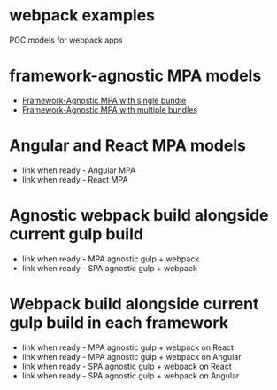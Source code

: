 # webpack examples
POC models for webpack apps

# framework-agnostic MPA models

* [Framework-Agnostic MPA with single bundle](https://github.com/slatron/webpack-examples/tree/mpa-agnostic-single-bundle)
* [Framework-Agnostic MPA with multiple bundles](https://github.com/slatron/webpack-examples/tree/mpa-agnostic-multiple-bundles)

# Angular and React MPA models

* link when ready - Angular MPA
* link when ready - React MPA

# Agnostic webpack build alongside current gulp build

* link when ready - MPA agnostic gulp + webpack
* link when ready - SPA agnostic gulp + webpack

# Webpack build alongside current gulp build in each framework

* link when ready - MPA agnostic gulp + webpack on React
* link when ready - MPA agnostic gulp + webpack on Angular
* link when ready - SPA agnostic gulp + webpack on React
* link when ready - SPA agnostic gulp + webpack on Angular
